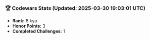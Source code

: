 ### 🏆 Codewars Stats (Updated: 2025-03-30 19:03:01 UTC)

- **Rank:** 8 kyu
- **Honor Points:** 3
- **Completed Challenges:** 1
